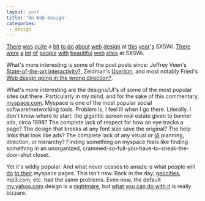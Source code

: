 ```yaml
---
layout: post
title: 'On Web Design'
categories:
 - design
---
```


<a href="http://2005.sxsw.com/interactive/conference/panels/?action=show&id=IAP0019" title="Typography for the Screen">There</a> <a href="http://2005.sxsw.com/interactive/conference/panels/?action=show&id=IAP0043" title="Accessibility Shoot-Out">was</a> <a href="http://2005.sxsw.com/interactive/conference/panels/?action=show&id=IAP0009" title="How to Bluff Your Way in CSS">quite</a> a <a href="http://2005.sxsw.com/interactive/conference/panels/?action=show&id=IAP0074" title="How to be Beautiful: More Hi-Fi Design With CSS">bit</a> <a href="http://2005.sxsw.com/interactive/conference/panels/?action=show&id=IAP0085" title="How to Incorporate Stunning Multimedia Into Your Accessible Site">to do</a> <a href="http://2005.sxsw.com/interactive/conference/panels/?action=show&id=IAP0040" title="Does Design Matter?">about</a> <a href="http://2005.sxsw.com/interactive/conference/panels/?action=show&id=IAP0048" title="How to Inform Design: How to Set Your Pants on Fire">web</a> <a href="http://2005.sxsw.com/interactive/conference/panels/?action=show&id=IAP0062" title="The Flash vs. HTML Game Show">design</a> at <a href="http://2005.sxsw.com/interactive/conference/panels/?action=show&id=IAP0052" title="Design Eye for the Idea Guy">this</a> <a href="http://2005.sxsw.com/interactive/conference/panels/?action=show&id=IAP0060" title="How to Trick-Out Your Blog">year</a>'<a href="http://2005.sxsw.com/interactive/conference/panels/?action=show&id=IAP0017" title="Web Design 2010: What Will the Web Look Like When It Turns 20?">s</a> SXSWi. <a href="http://mezzoblue.com/">There</a> <a href="http://www.cameronmoll.com/">were</a> <a href="http://www.designbyfire.com/">a</a> <a href="http://www.jasonsantamaria.com/">lot</a> <a href="http://www.justwatchthesky.com/">of</a> <a href="http://www.shauninman.com/">people</a> <a href="http://www.simplebits.com/">with</a> <a href="http://www.stopdesign.com/">beautiful</a> <a href="http://www.erisfree.com/">web</a> <a href="http://zeldman.com/">sites</a> at SXSWi.

What's more interesting is some of the post posts since: Jeffrey Veen's <a href="http://www.veen.com/jeff/archives/000705.html">State-of-the-art interactivity?</a>, Zeldman's <a href="http://zeldman.com/daily/0305d.shtml">Userism</a>, and most notably Fried's <a href="http://www.37signals.com/svn/archives/000600.php">Web design going in the wrong direction?</a>.

What's <em>more</em> interesting are the designs/UI's of some of the most popular sites out there. Particularly in my mind, and for the sake of this commentary, <a href="http://www.myspace.com">myspace.com</a>. Myspace is one of the most popular social software/networking tools. Problem is, I feel ill when I go there. Literally. I don't know where to start: the gigantic screen real estate given to banner ads, circa 1998? The complete lack of respect for how an eye tracks a page? The design that breaks at any font size save the original? The help links that look like ads? The complete lack of any visual or <a href="http://en.wikipedia.org/wiki/Information_architecture" title="Information Architecture (IA) is the art and science of structuring knowledge (technically data), and defining user interactions">IA</a> planning, direction, or hierarchy? Finding something on myspace feels like finding something in an unorganized, crammed-so-full-you-have-to-sneak-the-door-shut closet.

Yet it's wildly popular. And what never ceases to amaze is what people will <a href="http://www.myspace.com/imthedevil">do</a> <a href="http://www.myspace.com/index.cfm?fuseaction=user.viewProfile&friendID=2385000">to their</a> myspace pages. This isn't new. Back in the day, <a href="http://geocities.yahoo.com/" title="AH FOR THE SIMPLE DAYS OF **WEBSITES** AND **HOMEPAGES**">geocities</a>, mp3.com, etc. had the same problems. Even now, the default <a href="http://my.yahoo.com/">my.yahoo.com</a> design is a <a href="files/2005/03/myyahoo1.png">nightmare</a>, but <a href="files/2005/03/myyahoo2.png">what you can do with it</a> is really bizzare.
